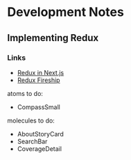 # Development Notes

## Implementing Redux

### Links

- [Redux in Next.js](https://redux.js.org/usage/nextjs)
- [Redux Fireship](https://www.youtube.com/watch?v=_shA5Xwe8_4)

atoms to do:

- CompassSmall

molecules to do:

- AboutStoryCard
- SearchBar
- CoverageDetail
